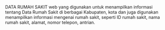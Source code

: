 DATA RUMAH SAKIT
web yang digunakan untuk menampilkan informasi tentang Data Rumah Sakit di berbagai Kabupaten, kota dan juga digunakan menampilkan informasi mengenai rumah sakit, seperti ID rumah sakit, nama rumah sakit, alamat, nomor telepon, antrian.
